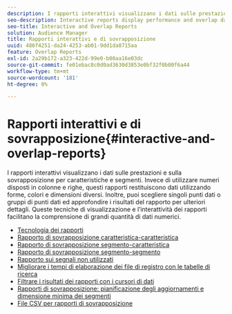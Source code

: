 ```yaml
---
description: I rapporti interattivi visualizzano i dati sulle prestazioni e sulla sovrapposizione per caratteristiche e segmenti. Invece di utilizzare numeri disposti in colonne e righe, questi rapporti restituiscono dati utilizzando forme, colori e dimensioni diversi. Inoltre, puoi scegliere singoli punti dati o gruppi di punti dati ed approfondire i risultati del rapporto per ulteriori dettagli. Queste tecniche di visualizzazione e l’interattività dei rapporti facilitano la comprensione di grandi quantità di dati numerici.
seo-description: Interactive reports display performance and overlap data for traits and segments. Instead of using numbers arranged in columns and rows, these reports return data using different shapes, colors, and sizes. Additionally, you can choose individual or groups of data points and drill down into the report results for more details. These visualization techniques and report interactivity help make large amounts of numeric data easier to understand.
seo-title: Interactive and Overlap Reports
solution: Audience Manager
title: Rapporti interattivi e di sovrapposizione
uuid: 486f4251-da24-4253-ab01-9dd1da8715aa
feature: Overlap Reports
exl-id: 2a29b172-a323-422d-99e0-b00aa16e03dc
source-git-commit: fe01ebac8c0d0ad3630d3853e0bf32f0b00f6a44
workflow-type: tm+mt
source-wordcount: '181'
ht-degree: 0%

---
```


# Rapporti interattivi e di sovrapposizione{#interactive-and-overlap-reports}

I rapporti interattivi visualizzano i dati sulle prestazioni e sulla sovrapposizione per caratteristiche e segmenti. Invece di utilizzare numeri disposti in colonne e righe, questi rapporti restituiscono dati utilizzando forme, colori e dimensioni diversi. Inoltre, puoi scegliere singoli punti dati o gruppi di punti dati ed approfondire i risultati del rapporto per ulteriori dettagli. Queste tecniche di visualizzazione e l’interattività dei rapporti facilitano la comprensione di grandi quantità di dati numerici.

+ [Tecnologia dei rapporti](interactive-report-technology.md)
+ [Rapporto di sovrapposizione caratteristica-caratteristica](trait-trait-overlap-report.md)
+ [Rapporto di sovrapposizione segmento-caratteristica](segment-trait-overlap-report.md)
+ [Rapporto di sovrapposizione segmento-segmento](segment-segment-overlap-report.md)
+ [Rapporto sui segnali non utilizzati](unused-signals.md)
+ [Migliorare i tempi di elaborazione dei file di registro con le tabelle di ricerca](lookup-tables.md)
+ [Filtrare i risultati dei rapporti con i cursori di dati](data-sliders.md)
+ [Rapporti di sovrapposizione: pianificazione degli aggiornamenti e dimensione minima dei segmenti](overlap-minimum-segment-size.md)
+ [File CSV per rapporti di sovrapposizione](overlap-csv-files.md)

<!-- 

c_dynamic_reports.xml

 -->
